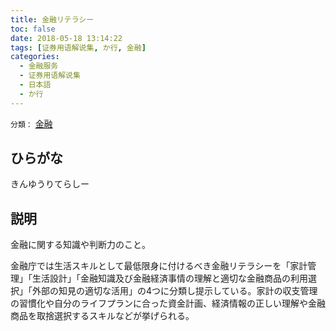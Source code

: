 ```yaml
---
title: 金融リテラシー
toc: false
date: 2018-05-18 13:14:22
tags: [证券用语解说集, か行, 金融]
categories:
  - 金融服务
  - 证券用语解说集
  - 日本語
  - か行
---
```


`分類：` [金融](/tags/金融/)

## ひらがな

きんゆうりてらしー

## 説明

金融に関する知識や判断力のこと。

金融庁では生活スキルとして最低限身に付けるべき金融リテラシーを「家計管理」「生活設計」「金融知識及び金融経済事情の理解と適切な金融商品の利用選択」「外部の知見の適切な活用」の4つに分類し提示している。家計の収支管理の習慣化や自分のライフプランに合った資金計画、経済情報の正しい理解や金融商品を取捨選択するスキルなどが挙げられる。
